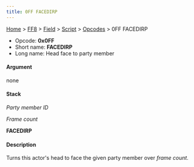 ```yaml
---
title: 0FF FACEDIRP
---
```


[Home](../../../../Main%20Page.md.md) > [FF8](../../../../FF8.md) > [Field](../../../Field.md) > [Script](../../Script.md) > [Opcodes](../Opcodes.md) > 0FF FACEDIRP

-   Opcode: **0x0FF**
-   Short name: **FACEDIRP**
-   Long name: Head face to party member

#### Argument

none

#### Stack

  
*Party member ID*

*Frame count*

**FACEDIRP**

#### Description

Turns this actor's head to face the given party member over *frame
count*.
